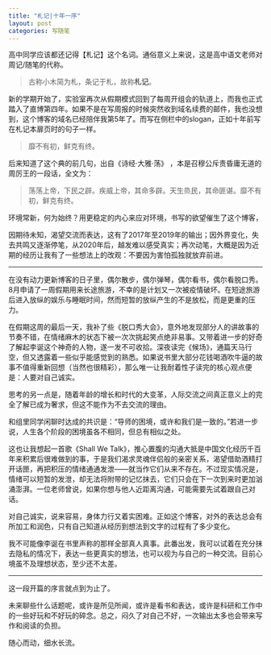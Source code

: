 ```yaml
---
title: "札记|十年一序"
layout: post
categories: 写随笔
---
```


<!-- more -->

高中同学应该都还记得【札记】这个名词。通俗意义上来说，这是高中语文老师对周记/随笔的代称。

>  古称小木简为札，条记于札，故称**札记**。 

新的学期开始了，实验室再次从假期模式回到了每周开组会的轨道上，而我也正式踏入了直博第四年。如果不是在写周报的时候突然收到域名续费的邮件，我也没想到，这个博客的域名已经陪伴我第5年了。而写在侧栏中的slogan，正如十年前写在札记本扉页时的句子一样。

> 靡不有初，鲜克有终。

后来知道了这个典的前几句，出自《诗经·大雅·荡》 ，本是召穆公斥责昏庸无道的周厉王的一段话，全文为：

>  荡荡上帝，下民之辟。疾威上帝，其命多辟。天生烝民，其命匪谌。靡不有初，鲜克有终。 

环境常新，何为始终？用更稳定的内心来应对环境，书写的欲望催生了这个博客，

因期待未知，渴望交流而表达，这有了2017年至2019年的输出；因外界变化，失去共鸣又逐渐停笔，从2020年后，越发难以感受真实；再次动笔，大概是因为近期的经历让我有了一些想法上的改观：不要因为害怕孤独就放弃前进。

---

在没有动力更新博客的日子里，偶尔散步，偶尔弹琴，偶尔看书，偶尔看脱口秀。8月申请了一周假期用来长途旅游，不幸的是计划又一次被疫情破坏。在短途旅游后进入放纵的娱乐与睡眠时间，然而短暂的放纵产生的不是放松，而是更重的压力。

在假期这周的最后一天，我补了些《脱口秀大会》，意外地发现部分人的讲故事的节奏不错，在情绪麻木的状态下被一次次挑起笑点绝非易事。又带着进一步的好奇了解起李诞这个神奇的人物，遂一发不可收拾。深夜读完《候场》，通篇天马行空，但又透露着一些似乎能感觉到的熟悉。如果说书里大部分花钱喝酒吹牛逼的故事不值得重新回想（当然也很精彩），那么唯一让我耐着性子读完的核心观点便是：人要对自己诚实。

思考的另一点是，随着年龄的增长和时代的大变革，人际交流之间真正意义上的完全了解已成为奢求，但这不能作为不去交流的理由。

和组里同学闲聊时达成的共识是：“导师的困境，或许和我们是一致的。”若进一步说，人生各个阶段的困境虽各不相同，但总有相似之处。

这也让我想起一首歌《Shall We Talk》，推心置腹的沟通大抵是中国文化经历千百年来积累后很难做到的事，于是我们渴求灵魂伴侣般的亲密关系，渴望借助酒精打开话匣，再把积压的情绪通通发泄——就当作它们从来不存在。不过现实情况是，情绪可以短暂的发泄，却无法将附带的记忆抹去，它们只会在下一次到来时更加汹涌澎湃。一位老师曾说，如果你想与他人近距离沟通，可能需要先试着跟自己对话。

对自己诚实，说来容易，身体力行又着实困难。正如这个博客，对外的表达总会有所加工和润色，只有自己知道从经历到想法到文字的过程有了多少变化。

我不可能像李诞在书里声称的那样全部真人真事。此番出发，我可以试着在充分抹去隐私的情况下，表达一些更真实的想法，也可以视为与自己的一种交流。目前心境虽不及理想状态，至少还不太差。

---

这一段开篇的序言就点到为止了。

未来聊些什么话题呢，或许是所见所闻，或许是看书和表达，或许是科研和工作中的一些好玩和不好玩的碎念。总之，闷久了对自己不好，一次输出太多也会带来写作和阅读的负担。

随心而动，细水长流。